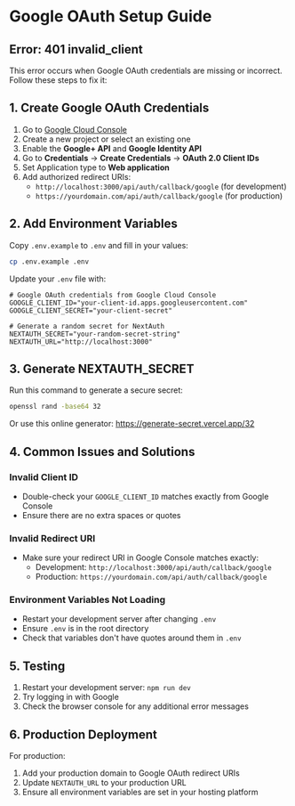 # Google OAuth Setup Guide

## Error: 401 invalid_client

This error occurs when Google OAuth credentials are missing or incorrect. Follow these steps to fix it:

## 1. Create Google OAuth Credentials

1. Go to [Google Cloud Console](https://console.cloud.google.com/)
2. Create a new project or select an existing one
3. Enable the **Google+ API** and **Google Identity API**
4. Go to **Credentials** → **Create Credentials** → **OAuth 2.0 Client IDs**
5. Set Application type to **Web application**
6. Add authorized redirect URIs:
   - `http://localhost:3000/api/auth/callback/google` (for development)
   - `https://yourdomain.com/api/auth/callback/google` (for production)

## 2. Add Environment Variables

Copy `.env.example` to `.env` and fill in your values:

```bash
cp .env.example .env
```

Update your `.env` file with:

```env
# Google OAuth credentials from Google Cloud Console
GOOGLE_CLIENT_ID="your-client-id.apps.googleusercontent.com"
GOOGLE_CLIENT_SECRET="your-client-secret"

# Generate a random secret for NextAuth
NEXTAUTH_SECRET="your-random-secret-string"
NEXTAUTH_URL="http://localhost:3000"
```

## 3. Generate NEXTAUTH_SECRET

Run this command to generate a secure secret:

```bash
openssl rand -base64 32
```

Or use this online generator: https://generate-secret.vercel.app/32

## 4. Common Issues and Solutions

### Invalid Client ID
- Double-check your `GOOGLE_CLIENT_ID` matches exactly from Google Console
- Ensure there are no extra spaces or quotes

### Invalid Redirect URI
- Make sure your redirect URI in Google Console matches exactly:
  - Development: `http://localhost:3000/api/auth/callback/google`
  - Production: `https://yourdomain.com/api/auth/callback/google`

### Environment Variables Not Loading
- Restart your development server after changing `.env`
- Ensure `.env` is in the root directory
- Check that variables don't have quotes around them in `.env`

## 5. Testing

1. Restart your development server: `npm run dev`
2. Try logging in with Google
3. Check the browser console for any additional error messages

## 6. Production Deployment

For production:
1. Add your production domain to Google OAuth redirect URIs
2. Update `NEXTAUTH_URL` to your production URL
3. Ensure all environment variables are set in your hosting platform